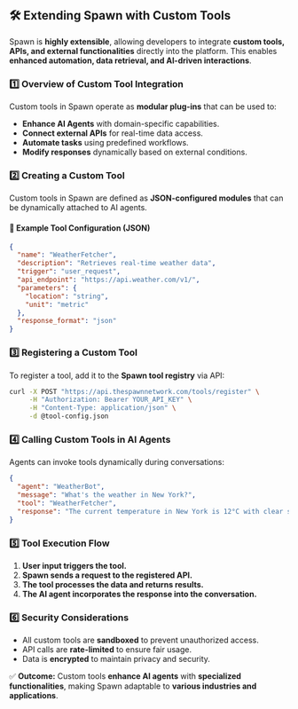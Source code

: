 ## **🛠️ Extending Spawn with Custom Tools**

Spawn is **highly extensible**, allowing developers to integrate **custom tools, APIs, and external functionalities** directly into the platform. This enables **enhanced automation, data retrieval, and AI-driven interactions**.

### **1️⃣ Overview of Custom Tool Integration**

Custom tools in Spawn operate as **modular plug-ins** that can be used to:

- **Enhance AI Agents** with domain-specific capabilities.
- **Connect external APIs** for real-time data access.
- **Automate tasks** using predefined workflows.
- **Modify responses** dynamically based on external conditions.

### **2️⃣ Creating a Custom Tool**

Custom tools in Spawn are defined as **JSON-configured modules** that can be dynamically attached to AI agents.

#### **📌 Example Tool Configuration (JSON)**

```json
{
  "name": "WeatherFetcher",
  "description": "Retrieves real-time weather data",
  "trigger": "user_request",
  "api_endpoint": "https://api.weather.com/v1/",
  "parameters": {
    "location": "string",
    "unit": "metric"
  },
  "response_format": "json"
}
```

### **3️⃣ Registering a Custom Tool**

To register a tool, add it to the **Spawn tool registry** via API:

```bash
curl -X POST "https://api.thespawnnetwork.com/tools/register" \
     -H "Authorization: Bearer YOUR_API_KEY" \
     -H "Content-Type: application/json" \
     -d @tool-config.json
```

### **4️⃣ Calling Custom Tools in AI Agents**

Agents can invoke tools dynamically during conversations:

```json
{
  "agent": "WeatherBot",
  "message": "What's the weather in New York?",
  "tool": "WeatherFetcher",
  "response": "The current temperature in New York is 12°C with clear skies."
}
```

### **5️⃣ Tool Execution Flow**

1. **User input triggers the tool.**
2. **Spawn sends a request to the registered API.**
3. **The tool processes the data and returns results.**
4. **The AI agent incorporates the response into the conversation.**

### **6️⃣ Security Considerations**

- All custom tools are **sandboxed** to prevent unauthorized access.
- API calls are **rate-limited** to ensure fair usage.
- Data is **encrypted** to maintain privacy and security.

✅ **Outcome:** Custom tools **enhance AI agents** with **specialized functionalities**, making Spawn adaptable to **various industries and applications**.
